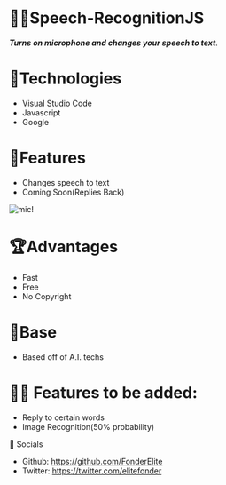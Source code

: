 # 🧑‍🎤Speech-RecognitionJS
***Turns on microphone and changes your speech to text***.

# 🧩Technologies
* Visual Studio Code
* Javascript
* Google

# 🎤Features
* Changes speech to  text
* Coming Soon(Replies Back)

![mic!](https://images.vexels.com/media/users/3/136402/isolated/preview/b5184fc7d563675bb0b03d9f65642abd-microphone-flat-icon-by-vexels.png)

#  🏆Advantages
* Fast 
* Free
* No Copyright 

#  🦾Base
* Based off of A.I. techs

# 🧑‍🔧 Features to be added:
- Reply to certain words
- Image Recognition(50% probability)

🤳 Socials
* Github: https://github.com/FonderElite
* Twitter: https://twitter.com/elitefonder
